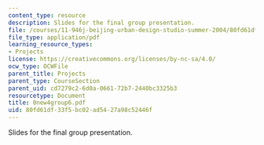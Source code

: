 ```yaml
---
content_type: resource
description: Slides for the final group presentation.
file: /courses/11-946j-beijing-urban-design-studio-summer-2004/80fd61df33f5bc02ad5427a98c52446f_0new4group6.pdf
file_type: application/pdf
learning_resource_types:
- Projects
license: https://creativecommons.org/licenses/by-nc-sa/4.0/
ocw_type: OCWFile
parent_title: Projects
parent_type: CourseSection
parent_uid: cd7279c2-6d0a-0661-72b7-2440bc3325b3
resourcetype: Document
title: 0new4group6.pdf
uid: 80fd61df-33f5-bc02-ad54-27a98c52446f
---
```

Slides for the final group presentation.
